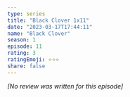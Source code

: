 ```yaml
---
type: series
title: "Black Clover 1x11"
date: "2023-03-17T17:44:11"
name: "Black Clover"
season: 1
episode: 11
rating: 3
ratingEmoji: ⭐️⭐️⭐️
share: false
---
```


_[No review was written for this episode]_
